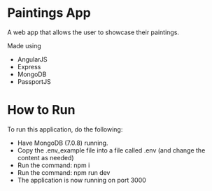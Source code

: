 # Paintings App

A web app that allows the user to showcase their paintings.

Made using

- AngularJS
- Express
- MongoDB
- PassportJS

# How to Run

To run this application, do the following:

- Have MongoDB (7.0.8) running.
- Copy the .env_example file into a file called .env (and change the content as needed)
- Run the command: npm i
- Run the command: npm run dev
- The application is now running on port 3000
